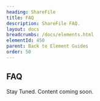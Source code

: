 ```yaml
---
heading: ShareFile
title: FAQ
description: ShareFile FAQ.
layout: docs
breadcrumbs: /docs/elements.html
elementId: 450
parent: Back to Element Guides
order: 50
---
```


## FAQ

Stay Tuned.  Content coming soon.
